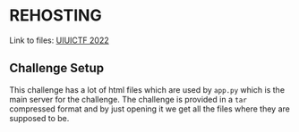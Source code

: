 # REHOSTING

Link to files: [UIUICTF 2022](https://github.com/sigpwny/UIUCTF-2022-Public/tree/main/crypto/military_grade_encryption)

## Challenge Setup
This challenge has a lot of html files which are used by `app.py` which is the main server for the challenge. The challenge is provided in a `tar` compressed format and by just opening it we get all the files where they are supposed to be.